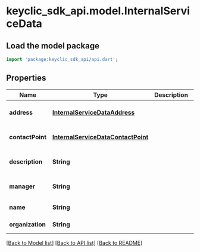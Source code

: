 # keyclic_sdk_api.model.InternalServiceData

## Load the model package
```dart
import 'package:keyclic_sdk_api/api.dart';
```

## Properties
Name | Type | Description | Notes
------------ | ------------- | ------------- | -------------
**address** | [**InternalServiceDataAddress**](InternalServiceDataAddress.md) |  | [optional] [default to null]
**contactPoint** | [**InternalServiceDataContactPoint**](InternalServiceDataContactPoint.md) |  | [optional] [default to null]
**description** | **String** |  | [optional] [default to null]
**manager** | **String** |  | [optional] [default to null]
**name** | **String** |  | [default to null]
**organization** | **String** |  | [default to null]

[[Back to Model list]](../README.md#documentation-for-models) [[Back to API list]](../README.md#documentation-for-api-endpoints) [[Back to README]](../README.md)


